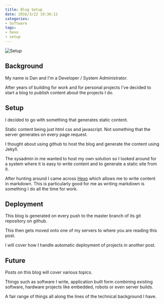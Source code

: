 ```yaml
---
title: Blog Setup
date: 2016/3/22 19:36:12
categories:
- Software
tags:
- hexo
- setup
---
```



![Setup](/images/setup.png "Setup")

## Background

My name is Dan and I'm a Developer / System Administrator.

After years of building for work and for personal projects I've decided to start a blog to publish content about the projects I do.

## Setup

I decided to go with something that generates static content.

Static content being just html css and javascript.  Not something that the server generates on every page request.

I thought about using github to host the blog and generate the content using Jekyll.

The sysadmin in me wanted to host my own solution so I looked around for a system where it is easy to write content and to generate a static site from it.

After hunting around I came across [Hexo](https://hexo.io) which allows me to write content in markdown.  This is particularly good for me as writing markdown is something I do all the time for work.

## Deployment

This blog is generated on every push to the master branch of its git repository on github.

This then gets moved onto one of my servers to where you are reading this post.

I will cover how I handle automatic deployment of projects in another post.

## Future

Posts on this blog will cover various topics.

Things such as software I write, application built form combining existing software, hardware projects like embedded, robots or even server builds.

A fair range of things all along the lines of the technical background I have.
